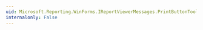 ```yaml
---
uid: Microsoft.Reporting.WinForms.IReportViewerMessages.PrintButtonToolTip
internalonly: False
---
```

